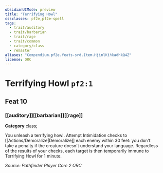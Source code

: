 ```yaml
---
obsidianUIMode: preview
title: "Terrifying Howl"
cssclasses: pf2e,pf2e-spell
tags:
  - trait/auditory
  - trait/barbarian
  - trait/rage
  - trait/common
  - category/class
  - remaster
aliases: "Compendium.pf2e.feats-srd.Item.HjinlKihkadhkQ4Z"
license: ORC
---
```

# Terrifying Howl `pf2:1`
## Feat 10
### [[auditory]][[barbarian]][[rage]]

**Category** class; 




You unleash a terrifying howl. Attempt Intimidation checks to [[Actions/Demoralize|Demoralize]] each enemy within 30 feet: you don't take a penalty if the creature doesn't understand your language. Regardless of the results of your checks, each target is then temporarily immune to Terrifying Howl for 1 minute.

*Source: Pathfinder Player Core 2*
*ORC*